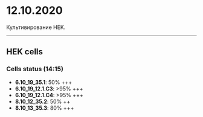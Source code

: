 12.10.2020
=========

Культивирование HEK.

---

## HEK cells
### Cells status (14:15)
- **6.10_19_35.1**: 50% +++
- **6.10_19_12.1.C3**: >95% +++
- **6.10_19_12.1.C4**: >95% +++
- **8.10_12_35.2**: 50% ++
- **8.10_13_35.3**: 80% +++